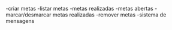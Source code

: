 -criar metas
-listar metas
    -metas realizadas
    -metas abertas
-marcar/desmarcar metas realizadas
-remover metas
-sistema de mensagens